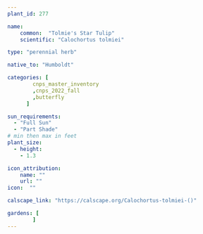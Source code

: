 ```yaml
---
plant_id: 277

name: 
    common:  "Tolmie's Star Tulip"    
    scientific: "Calochortus tolmiei"  

type: "perennial herb"

native_to: "Humboldt"

categories: [
        cnps_master_inventory
        ,cnps_2022_fall
        ,butterfly
      ]

sun_requirements:
  - "Full Sun"
  - "Part Shade"
# min then max in feet
plant_size:
  - height: 
    - 1.3

icon_attribution: 
    name: ""
    url: ""
icon:  ""

calscape_link: "https://calscape.org/Calochortus-tolmiei-()"

gardens: [ 
        ]
---
```


